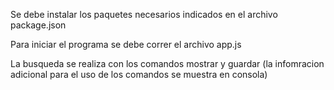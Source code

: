 Se debe instalar los paquetes necesarios indicados en el archivo package.json

Para iniciar el programa se debe correr el archivo app.js

La busqueda se realiza con los comandos mostrar y guardar
(la infomracion adicional para el uso de los comandos se muestra en consola)



